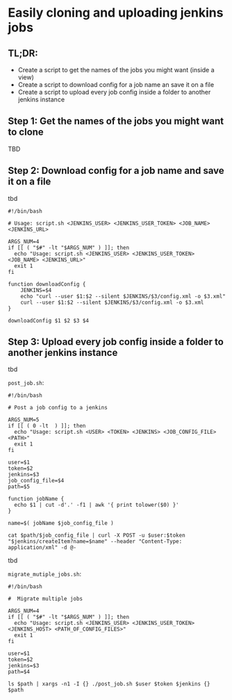 # Easily cloning and uploading jenkins jobs

## TL;DR:
- Create a script to get the names of the jobs you might want (inside a view)
- Create a script to download config for a job name an save it on a file
- Create a script to upload every job config inside a folder to another jenkins instance

## Step 1: Get the names of the jobs you might want to clone

TBD

## Step 2: Download config for a job name and save it on a file

tbd

```shell
#!/bin/bash

# Usage: script.sh <JENKINS_USER> <JENKINS_USER_TOKEN> <JOB_NAME> <JENKINS_URL>

ARGS_NUM=4
if [[ ( "$#" -lt "$ARGS_NUM" ) ]]; then
  echo "Usage: script.sh <JENKINS_USER> <JENKINS_USER_TOKEN> <JOB_NAME> <JENKINS_URL>"
  exit 1
fi

function downloadConfig {
    JENKINS=$4
    echo "curl --user $1:$2 --silent $JENKINS/$3/config.xml -o $3.xml"
    curl --user $1:$2 --silent $JENKINS/$3/config.xml -o $3.xml
}

downloadConfig $1 $2 $3 $4
```

## Step 3: Upload every job config inside a folder to another jenkins instance

tbd

`post_job.sh`:

```shell
#!/bin/bash

# Post a job config to a jenkins

ARGS_NUM=5
if [[ ( 0 -lt  ) ]]; then
  echo "Usage: script.sh <USER> <TOKEN> <JENKINS> <JOB_CONFIG_FILE> <PATH>"
  exit 1
fi

user=$1
token=$2
jenkins=$3
job_config_file=$4
path=$5

function jobName {
  echo $1 | cut -d'.' -f1 | awk '{ print tolower($0) }'
}

name=$( jobName $job_config_file )

cat $path/$job_config_file | curl -X POST -u $user:$token "$jenkins/createItem?name=$name" --header "Content-Type: application/xml" -d @-
```

tbd

`migrate_mutiple_jobs.sh`:

```shell
#!/bin/bash

#  Migrate multiple jobs

ARGS_NUM=4
if [[ ( "$#" -lt "$ARGS_NUM" ) ]]; then
  echo "Usage: script.sh <JENKINS_USER> <JENKINS_USER_TOKEN> <JENKINS_HOST> <PATH_OF_CONFIG_FILES>"
  exit 1
fi

user=$1
token=$2
jenkins=$3
path=$4

ls $path | xargs -n1 -I {} ./post_job.sh $user $token $jenkins {} $path
```
